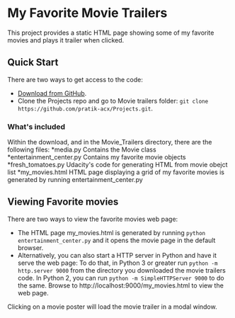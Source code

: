 # My Favorite Movie Trailers

This project provides a static HTML page showing some of my favorite movies and plays it trailer when clicked.

## Quick Start

There are two ways to get access to the code:
* [Download from GitHub](https://github.com/pratik-acx/Projects/archive/master.zip).
* Clone the Projects repo and go to Movie trailers folder: `git clone https://github.com/pratik-acx/Projects.git`.

### What's included

Within the download, and in the Movie_Trailers directory, there are the following files:
*media.py
      Contains the Movie class 
*entertainment_center.py
      Contains my favorite movie objects
*fresh_tomatoes.py
      Udacity's code for generating HTML from movie obejct list
*my_movies.html
      HTML page displaying a grid of my favorite movies is generated by running entertainment_center.py
      
## Viewing Favorite movies

There are two ways to view the favorite movies web page:
* The HTML page my_movies.html is generated by running `python entertainment_center.py` and it opens the movie 
  page in the default browser.
* Alternatively, you can also start a HTTP server in Python and have it serve the web page:
  To do that, in Python 3 or greater run `python -m http.server 9000` from the directory you downloaded the movie trailers code.
  In Python 2, you can run `python -m SimpleHTTPServer 9000` to do the same.
  Browse to http://localhost:9000/my_movies.html to view the web page.

Clicking on a movie poster will load the movie trailer in a modal window.
